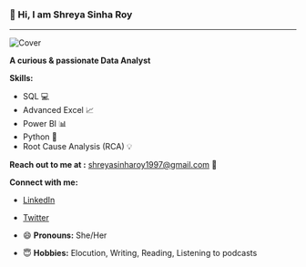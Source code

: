 ### **👋 Hi, I am Shreya Sinha Roy**
---
![Cover](https://github.com/user-attachments/assets/23157360-5a1e-4bd3-b74d-68050e5ea6bc)

  
  **A curious & passionate Data Analyst**

  **Skills:**
  - SQL 💻
  - Advanced Excel 📈
  - Power BI 📊
  - Python 🐍
  - Root Cause Analysis (RCA) 💡

 **Reach out to me at :** shreyasinharoy1997@gmail.com 📧

**Connect with me:**
  
  - [LinkedIn](https://www.linkedin.com/in/shreya-sinha-roy/)
  - [Twitter](https://x.com/sinharoy7991)
    
- 😄 **Pronouns:** She/Her
- 😇 **Hobbies:** Elocution, Writing, Reading, Listening to podcasts


<!---
theshreyasinharoy/theshreyasinharoy is a ✨ special ✨ repository because its `README.md` (this file) appears on your GitHub profile.
You can click the Preview link to take a look at your changes.
--->
